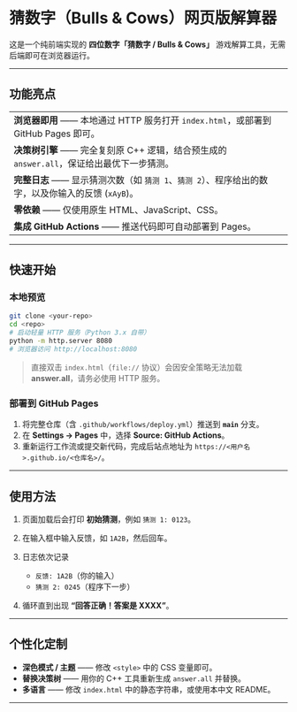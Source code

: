 
# 猜数字（Bulls & Cows）网页版解算器

这是一个纯前端实现的 **四位数字「猜数字 / Bulls & Cows」** 游戏解算工具，无需后端即可在浏览器运行。

---

## 功能亮点
| | |
|---|---|
|  **浏览器即用** —— 本地通过 HTTP 服务打开 `index.html`，或部署到 GitHub Pages 即可。 |
|  **决策树引擎** —— 完全复刻原 C++ 逻辑，结合预生成的 `answer.all`，保证给出最优下一步猜测。 |
|  **完整日志** —— 显示猜测次数（如 `猜测 1`、`猜测 2`）、程序给出的数字，以及你输入的反馈 (`xAyB`)。 |
|  **零依赖** —— 仅使用原生 HTML、JavaScript、CSS。 |
|  **集成 GitHub Actions** —— 推送代码即可自动部署到 Pages。 |

---

## 快速开始

### 本地预览
```bash
git clone <your-repo>
cd <repo>
# 启动轻量 HTTP 服务（Python 3.x 自带）
python -m http.server 8080
# 浏览器访问 http://localhost:8080
````

> 直接双击 `index.html`（`file://` 协议）会因安全策略无法加载 **answer.all**，请务必使用 HTTP 服务。

### 部署到 GitHub Pages

1. 将完整仓库（含 `.github/workflows/deploy.yml`）推送到 **`main`** 分支。
2. 在 **Settings → Pages** 中，选择 **Source: GitHub Actions**。
3. 重新运行工作流或提交新代码，完成后站点地址为
   `https://<用户名>.github.io/<仓库名>/`。

---

## 使用方法

1. 页面加载后会打印 **初始猜测**，例如 `猜测 1: 0123`。
2. 在输入框中输入反馈，如 `1A2B`，然后回车。
3. 日志依次记录

   * `反馈: 1A2B`（你的输入）
   * `猜测 2: 0245`（程序下一步）
4. 循环直到出现 **“回答正确！答案是 XXXX”**。

---


## 个性化定制

* **深色模式 / 主题** —— 修改 `<style>` 中的 CSS 变量即可。
* **替换决策树** —— 用你的 C++ 工具重新生成 `answer.all` 并替换。
* **多语言** —— 修改 `index.html` 中的静态字符串，或使用本中文 README。

---


